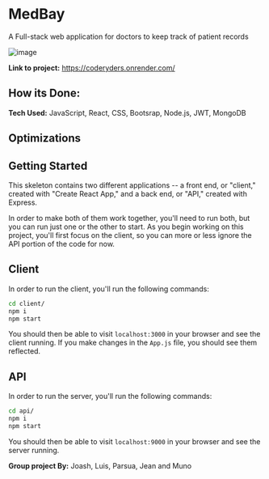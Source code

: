 # MedBay
A Full-stack web application for doctors to keep track of patient records

![image](https://res.cloudinary.com/amunoali/image/upload/v1678418596/ezgif.com-optimize_io9ulx.gif)


**Link to project:**  https://coderyders.onrender.com/ <br>

## How its Done:

**Tech Used:**  JavaScript, React, CSS, Bootsrap, Node.js, JWT, MongoDB

## Optimizations


## Getting Started

This skeleton contains two different applications -- a front end, or "client," created with "Create React App," and a back end, or "API," created with Express. 

In order to make both of them work together, you'll need to run both, but you can run just one or the other to start. As you begin working on this project, you'll first focus on the client, so you can more or less ignore the API portion of the code for now.

## Client
In order to run the client, you'll run the following commands:

```bash
cd client/
npm i
npm start
```

You should then be able to visit `localhost:3000` in your browser and see the client running. If you make changes in the `App.js` file, you should see them reflected.

## API
In order to run the server, you'll run the following commands:

```bash
cd api/
npm i
npm start
```
You should then be able to visit `localhost:9000` in your browser and see the server running.

**Group project By:**
Joash, Luis, Parsua, Jean and Muno

